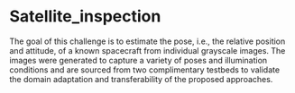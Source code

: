 # Satellite_inspection
The goal of this challenge is to estimate the pose, i.e., the relative position and attitude, of a known spacecraft from individual grayscale images. The images were generated to capture a variety of poses and illumination conditions and are sourced from two complimentary testbeds to validate the domain adaptation and transferability of the proposed approaches.
